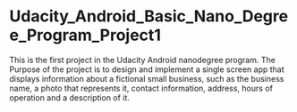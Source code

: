 # Udacity_Android_Basic_Nano_Degree_Program_Project1
This is the first project in the Udacity Android nanodegree program.
The Purpose of the project is to design and implement a single screen app that displays information about a fictional small business, 
such as the business name, a photo that represents it, contact information, address, hours of operation and a description of it.
